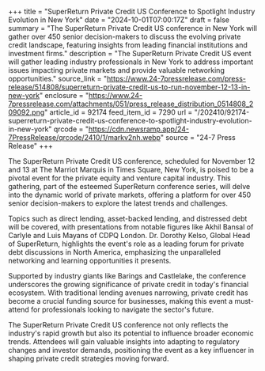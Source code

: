 +++
title = "SuperReturn Private Credit US Conference to Spotlight Industry Evolution in New York"
date = "2024-10-01T07:00:17Z"
draft = false
summary = "The SuperReturn Private Credit US conference in New York will gather over 450 senior decision-makers to discuss the evolving private credit landscape, featuring insights from leading financial institutions and investment firms."
description = "The SuperReturn Private Credit US event will gather leading industry professionals in New York to address important issues impacting private markets and provide valuable networking opportunities."
source_link = "https://www.24-7pressrelease.com/press-release/514808/superreturn-private-credit-us-to-run-november-12-13-in-new-york"
enclosure = "https://www.24-7pressrelease.com/attachments/051/press_release_distribution_0514808_209092.png"
article_id = 92174
feed_item_id = 7290
url = "/202410/92174-superreturn-private-credit-us-conference-to-spotlight-industry-evolution-in-new-york"
qrcode = "https://cdn.newsramp.app/24-7PressRelease/qrcode/2410/1/markv2nh.webp"
source = "24-7 Press Release"
+++

<p>The SuperReturn Private Credit US conference, scheduled for November 12 and 13 at The Marriot Marquis in Times Square, New York, is poised to be a pivotal event for the private equity and venture capital industry. This gathering, part of the esteemed SuperReturn conference series, will delve into the dynamic world of private markets, offering a platform for over 450 senior decision-makers to explore the latest trends and challenges.</p><p>Topics such as direct lending, asset-backed lending, and distressed debt will be covered, with presentations from notable figures like Akhil Bansal of Carlyle and Luis Mayans of CDPQ London. Dr. Dorothy Kelso, Global Head of SuperReturn, highlights the event's role as a leading forum for private debt discussions in North America, emphasizing the unparalleled networking and learning opportunities it presents.</p><p>Supported by industry giants like Barings and Castlelake, the conference underscores the growing significance of private credit in today's financial ecosystem. With traditional lending avenues narrowing, private credit has become a crucial funding source for businesses, making this event a must-attend for professionals looking to navigate the sector's future.</p><p>The SuperReturn Private Credit US conference not only reflects the industry's rapid growth but also its potential to influence broader economic trends. Attendees will gain valuable insights into adapting to regulatory changes and investor demands, positioning the event as a key influencer in shaping private credit strategies moving forward.</p>